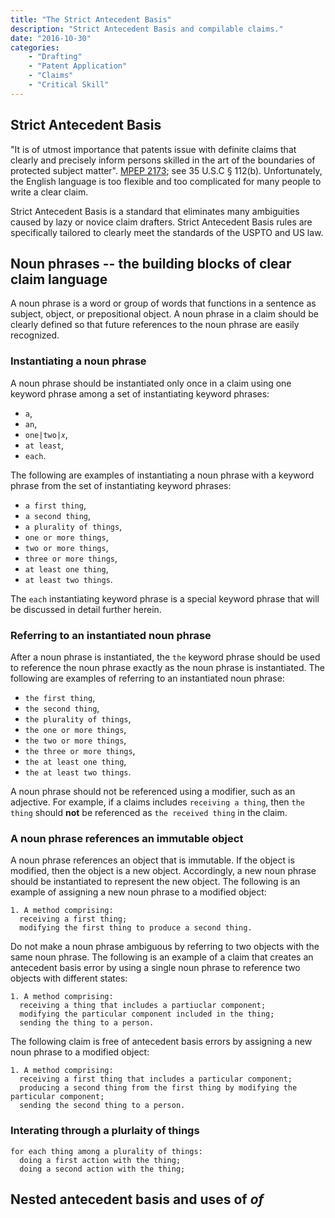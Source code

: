 ```yaml
---
title: "The Strict Antecedent Basis"
description: "Strict Antecedent Basis and compilable claims."
date: "2016-10-30"
categories: 
    - "Drafting"
    - "Patent Application"
    - "Claims"
    - "Critical Skill"
---
```


## Strict Antecedent Basis

"It is of utmost importance that patents issue with definite claims that clearly and precisely inform persons skilled in the art of the boundaries of protected subject matter". [MPEP 2173](https://www.uspto.gov/web/offices/pac/mpep/s2173.html); see 35 U.S.C § 112(b). Unfortunately, the English language is too flexible and too complicated for many people to write a clear claim.

Strict Antecedent Basis is a standard that eliminates many ambiguities caused by lazy or novice claim drafters. Strict Antecedent Basis rules are specifically tailored to clearly meet the standards of the USPTO and US law.

## Noun phrases -- the building blocks of clear claim language

A noun phrase is a word or group of words that functions in a sentence as subject, object, or prepositional object. A noun phrase in a claim should be clearly defined so that future references to the noun phrase are easily recognized.

### Instantiating a noun phrase

A noun phrase should be instantiated only once in a claim using one keyword phrase among a set of instantiating keyword phrases:

- `a`,
- `an`,
- `one|two|𝑥`,
- `at least`,
- `each`.

The following are examples of instantiating a noun phrase with a keyword phrase from the set of instantiating keyword phrases:

- `a first thing`,
- `a second thing`,
- `a plurality of things`,
- `one or more things`,
- `two or more things`,
- `three or more things`,
- `at least one thing`,
- `at least two things`.

The `each` instantiating keyword phrase is a special keyword phrase that will be discussed in detail further herein.

### Referring to an instantiated noun phrase

 After a noun phrase is instantiated, the `the` keyword phrase should be used to reference the noun phrase exactly as the noun phrase is instantiated. The following are examples of referring to an instantiated noun phrase:

- `the first thing`,
- `the second thing`,
- `the plurality of things`,
- `the one or more things`,
- `the two or more things`,
- `the three or more things`,
- `the at least one thing`,
- `the at least two things`.

A noun phrase should not be referenced using a modifier, such as an adjective.  For example, if a claims includes `receiving a thing`, then `the thing` should **not** be referenced as `the received thing` in the claim.

### A noun phrase references an immutable object

A noun phrase references an object that is immutable. If the object is modified, then the object is a new object.  Accordingly, a new noun phrase should be instantiated to represent the new object.  The following is an example of assigning a new noun phrase to a modified object:

``` claim
1. A method comprising:
  receiving a first thing;
  modifying the first thing to produce a second thing.
```

Do not make a noun phrase ambiguous by referring to two objects with the same noun phrase.  The following is an example of a claim that creates an antecedent basis error by using a single noun phrase to reference two objects with different states: 

``` claim
1. A method comprising:
  receiving a thing that includes a partiuclar component;
  modifying the particular component included in the thing;
  sending the thing to a person.
```

The following claim is free of antecedent basis errors by assigning a new noun phrase to a modified object:

``` claim
1. A method comprising:
  receiving a first thing that includes a particular component;
  producing a second thing from the first thing by modifying the particular component;
  sending the second thing to a person.
```

### Interating through a plurlaity of things

``` claim
for each thing among a plurality of things:
  doing a first action with the thing; 
  doing a second action with the thing;
```

## Nested antecedent basis and uses of _of_



